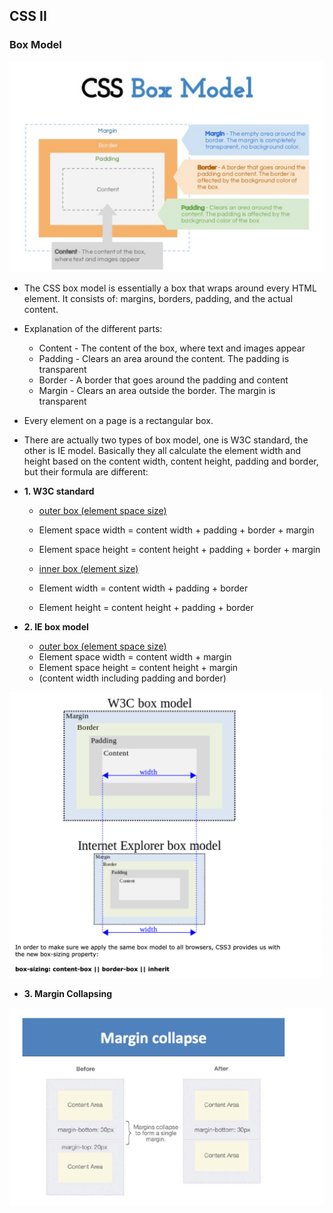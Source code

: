 ## CSS II   

### Box Model

![](img/2020-08-16-13-02-15.png)


- The CSS box model is essentially a box that wraps around every HTML element. 
  It consists of: margins, borders, padding, and the actual content. 

- Explanation of the different parts:
  - Content - The content of the box, where text and images appear
  - Padding - Clears an area around the content. The padding is transparent
  - Border - A border that goes around the padding and content
  - Margin - Clears an area outside the border. The margin is transparent

- Every element on a page is a rectangular box.

- There are actually two types of box model, one is W3C standard, the other is IE model. 
  Basically they all calculate the element width and height based on the content width, 
  content height, padding and border, but their formula are different:

- **1. W3C standard**
  - <U>outer box (element space size)</U>
  - Element space width = content width + padding + border + margin
  - Element space height = content height + padding + border + margin

  - <U>inner box (element size)</U>
  - Element width = content width + padding + border
  - Element height = content height + padding + border



- **2. IE box model**
  - <U>outer box (element space size)</U>
  - Element space width = content width + margin 
  - Element space height = content height + margin
  - (content width including padding and border)


![](img/2020-08-21-15-35-09.png)





- **3. Margin Collapsing**


![](img/2020-08-21-15-36-29.png)















